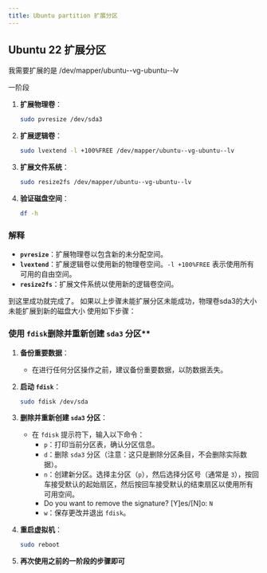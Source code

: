 ```yaml
---
title: Ubuntu partition 扩展分区
---
```



## Ubuntu 22 扩展分区
我需要扩展的是 /dev/mapper/ubuntu--vg-ubuntu--lv

一阶段
1. **扩展物理卷**：
   ```sh
   sudo pvresize /dev/sda3
   ```

2. **扩展逻辑卷**：
   ```sh
   sudo lvextend -l +100%FREE /dev/mapper/ubuntu--vg-ubuntu--lv
   ```

3. **扩展文件系统**：
   ```sh
   sudo resize2fs /dev/mapper/ubuntu--vg-ubuntu--lv
   ```

4. **验证磁盘空间**：
   ```sh
   df -h
   ```

### 解释
- **`pvresize`**：扩展物理卷以包含新的未分配空间。
- **`lvextend`**：扩展逻辑卷以使用新的物理卷空间。`-l +100%FREE` 表示使用所有可用的自由空间。
- **`resize2fs`**：扩展文件系统以使用新的逻辑卷空间。

到这里成功就完成了。
如果以上步骤未能扩展分区未能成功，物理卷sda3的大小未能扩展到新的磁盘大小
使用如下步骤：


### 使用 `fdisk`删除并重新创建 `sda3` 分区**
1. **备份重要数据**：
   - 在进行任何分区操作之前，建议备份重要数据，以防数据丢失。

2. **启动 `fdisk`**：
   ```sh
   sudo fdisk /dev/sda
   ```

3. **删除并重新创建 `sda3` 分区**：
   - 在 `fdisk` 提示符下，输入以下命令：
     - `p`：打印当前分区表，确认分区信息。
     - `d`：删除 `sda3` 分区（注意：这只是删除分区条目，不会删除实际数据）。
     - `n`：创建新分区。选择主分区（`p`），然后选择分区号（通常是 `3`），按回车接受默认的起始扇区，然后按回车接受默认的结束扇区以使用所有可用空间。
     - Do you want to remove the signature? [Y]es/[N]o: `N`
     - `w`：保存更改并退出 `fdisk`。

4. **重启虚拟机**：
   ```sh
   sudo reboot
   ```

5. **再次使用之前的一阶段的步骤即可**